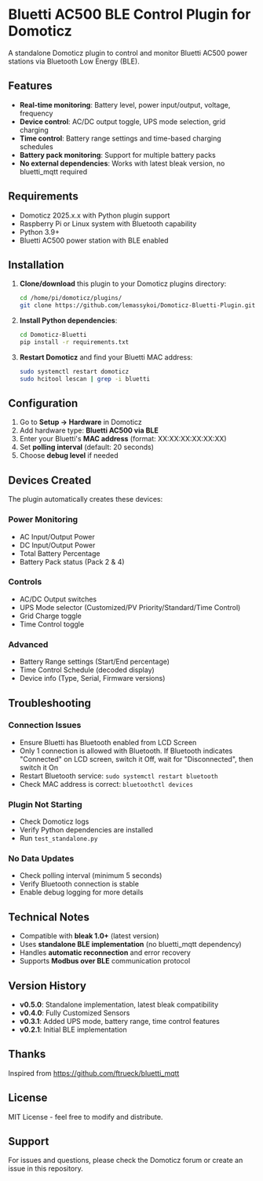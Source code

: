 # Bluetti AC500 BLE Control Plugin for Domoticz

A standalone Domoticz plugin to control and monitor Bluetti AC500 power stations via Bluetooth Low Energy (BLE).

## Features

- **Real-time monitoring**: Battery level, power input/output, voltage, frequency
- **Device control**: AC/DC output toggle, UPS mode selection, grid charging
- **Time control**: Battery range settings and time-based charging schedules
- **Battery pack monitoring**: Support for multiple battery packs
- **No external dependencies**: Works with latest bleak version, no bluetti_mqtt required

## Requirements

- Domoticz 2025.x.x with Python plugin support
- Raspberry Pi or Linux system with Bluetooth capability
- Python 3.9+
- Bluetti AC500 power station with BLE enabled

## Installation

1. **Clone/download** this plugin to your Domoticz plugins directory:
   ```bash
   cd /home/pi/domoticz/plugins/
   git clone https://github.com/lemassykoi/Domoticz-Bluetti-Plugin.git Domoticz-Bluetti
   ```

2. **Install Python dependencies**:
   ```bash
   cd Domoticz-Bluetti
   pip install -r requirements.txt
   ```

3. **Restart Domoticz** and find your Bluetti MAC address:
   ```bash
   sudo systemctl restart domoticz
   sudo hcitool lescan | grep -i bluetti
   ```

## Configuration

1. Go to **Setup → Hardware** in Domoticz
2. Add hardware type: **Bluetti AC500 via BLE**
3. Enter your Bluetti's **MAC address** (format: XX:XX:XX:XX:XX:XX)
4. Set **polling interval** (default: 20 seconds)
5. Choose **debug level** if needed

## Devices Created

The plugin automatically creates these devices:

### Power Monitoring
- AC Input/Output Power
- DC Input/Output Power  
- Total Battery Percentage
- Battery Pack status (Pack 2 & 4)

### Controls
- AC/DC Output switches
- UPS Mode selector (Customized/PV Priority/Standard/Time Control)
- Grid Charge toggle
- Time Control toggle

### Advanced
- Battery Range settings (Start/End percentage)
- Time Control Schedule (decoded display)
- Device info (Type, Serial, Firmware versions)

## Troubleshooting

### Connection Issues
- Ensure Bluetti has Bluetooth enabled from LCD Screen
- Only 1 connection is allowed with Bluetooth. If Bluetooth indicates "Connected" on LCD screen, switch it Off, wait for "Disconnected", then switch it On
- Restart Bluetooth service: `sudo systemctl restart bluetooth`
- Check MAC address is correct: `bluetoothctl devices`

### Plugin Not Starting
- Check Domoticz logs
- Verify Python dependencies are installed
- Run `test_standalone.py`

### No Data Updates
- Check polling interval (minimum 5 seconds)
- Verify Bluetooth connection is stable
- Enable debug logging for more details

## Technical Notes

- Compatible with **bleak 1.0+** (latest version)
- Uses **standalone BLE implementation** (no bluetti_mqtt dependency)
- Handles **automatic reconnection** and error recovery
- Supports **Modbus over BLE** communication protocol

## Version History

- **v0.5.0**: Standalone implementation, latest bleak compatibility
- **v0.4.0**: Fully Customized Sensors
- **v0.3.1**: Added UPS mode, battery range, time control features
- **v0.2.1**: Initial BLE implementation

## Thanks

Inspired from https://github.com/ftrueck/bluetti_mqtt

## License

MIT License - feel free to modify and distribute.

## Support

For issues and questions, please check the Domoticz forum or create an issue in this repository.
